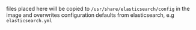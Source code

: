 files placed here will be copied to 
`/usr/share/elasticsearch/config`
in the image and overwrites configuration defaults from elasticsearch, e.g `elasticsearch.yml`